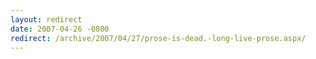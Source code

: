 ```yaml
---
layout: redirect
date: 2007-04-26 -0800
redirect: /archive/2007/04/27/prose-is-dead.-long-live-prose.aspx/
---
```


